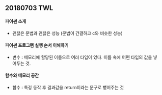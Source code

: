 ## 20180703 TWL

#### 파이썬 소개

- 괜찮은 문법과 괜찮은 성능 (문법이 간결하고 c와 비슷한 성능)

#### 파이썬 프로그램 실행 순서 이해하기

- 변수 : 메모리에 할당된 이름으로 여러 타입이 있다.  이름 속에 어떤 타입의 값을 넣어두는 것. 

#### 함수와 메모리 공간

- 함수 : 특정 동작 후 결과값을 return이라는 문구로 뱉어주는 것